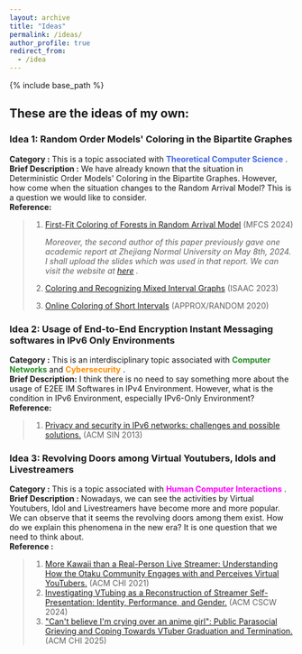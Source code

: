 ```yaml
---
layout: archive
title: "Ideas"
permalink: /ideas/
author_profile: true
redirect_from:
  - /idea
---
```


{% include base_path %}

## These are the ideas of my own:


### Idea 1: Random Order Models' Coloring in the Bipartite Graphes
**Category :** This is a topic associated with <span style="color:royalblue">**Theoretical Computer Science**</span> . <br>
**Brief Description :** We have already known that the situation in Deterministic Order Models' Coloring in the Bipartite Graphes. However, how come when the situation changes to the Random Arrival Model? This is a question we would like to consider. <br>
**Reference:**

> 1. [First-Fit Coloring of Forests in Random Arrival Model](https://doi.org/10.4230/LIPIcs.MFCS.2024.33) (MFCS 2024)
>
>    *Moreover, the second author of this paper previously gave one academic report at Zhejiang Normal University on May 8th, 2024. I shall upload the slides which was used in that report. We can visit the website at [here](https://workshop.mimuw.edu.pl/files/slides.pdf) .*
>
> 2. [Coloring and Recognizing Mixed Interval Graphs](https://doi.org/10.4230/LIPIcs.ISAAC.2023.36) (ISAAC 2023)
> 3. [Online Coloring of Short Intervals](https://doi.org/10.4230/LIPIcs.APPROX/RANDOM.2020.52) (APPROX/RANDOM 2020)



### Idea 2: Usage of End-to-End Encryption Instant Messaging softwares in IPv6 Only Environments
**Category :** This is an interdisciplinary topic associated with <span style="color:forestgreen">**Computer Networks**</span> and <span style="color:darkorange">**Cybersecurity**</span> . <br>
**Brief Description:** I think there is no need to say something more about the usage of E2EE IM Softwares in IPv4 Environment. However, what is the condition in IPv6 Environment, especially IPv6-Only Environment?<br>
**Reference:**


> 1. [Privacy and security in IPv6 networks: challenges and possible solutions.](https://dl.acm.org/doi/10.1145/2523514.2527004) (ACM SIN 2013)



### Idea 3: Revolving Doors among Virtual Youtubers, Idols and Livestreamers 
**Category :** This is a topic associated with <span style="color:fuchsia">**Human Computer Interactions**</span> . <br>
**Brief Description :** Nowadays, we can see the activities by Virtual Youtubers, Idol and Livestreamers have become more and more popular. We can observe that it seems the revolving doors among them exist. How do we explain this phenomena in the new era? It is one question that we need to think about.<br>
**Reference :**<br>

> 1. [More Kawaii than a Real-Person Live Streamer: Understanding How the Otaku Community Engages with and Perceives Virtual YouTubers.](https://dl.acm.org/doi/10.1145/3411764.3445660) (ACM CHI 2021) 
> 2. [Investigating VTubing as a Reconstruction of Streamer Self-Presentation: Identity, Performance, and Gender.](https://dl.acm.org/doi/10.1145/3637357) (ACM CSCW 2024)
> 3. ["Can't believe I'm crying over an anime girl": Public Parasocial Grieving and Coping Towards VTuber Graduation and Termination.](https://dl.acm.org/doi/10.1145/3706598.3714216) (ACM CHI 2025)

